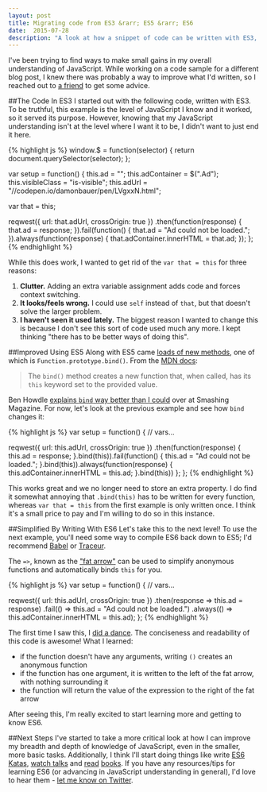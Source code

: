 ```yaml
---
layout: post
title: Migrating code from ES3 &rarr; ES5 &rarr; ES6
date:  2015-07-28
description: "A look at how a snippet of code can be written with ES3, ES5 and ES6."
---
```


I've been trying to find ways to make small gains in my overall understanding of JavaScript. While working on a code sample for a different blog post, I knew there was probably a way to improve what I'd written, so I reached out to [a friend](1) to get some advice.
<!--more-->

##The Code In ES3
I started out with the following code, written with ES3. To be truthful, this example is the level of JavaScript I know and it worked, so it served its purpose. However, knowing that my JavaScript understanding isn't at the level where I want it to be, I didn't want to just end it here.

{% highlight js %}
window.$ = function(selector) {
  return document.querySelector(selector);
};

var setup = function() {
  this.ad = "";
  this.adContainer = $(".Ad");
  this.visibleClass = "is-visible";
  this.adUrl = "//codepen.io/damonbauer/pen/LVgxxN.html";

  var that = this;

  reqwest({ url: that.adUrl, crossOrigin: true })
    .then(function(response) {
      that.ad = response;
    }).fail(function() {
      that.ad = "Ad could not be loaded.";
    }).always(function(response) {
      that.adContainer.innerHTML = that.ad;
  });
};
{% endhighlight %}<br>

While this does work, I wanted to get rid of the `var that = this` for three reasons:

1. **Clutter.** Adding an extra variable assignment adds code and forces context switching.
2. **It looks/feels wrong.** I could use `self` instead of `that`, but that doesn't solve the larger problem.
3. **I haven't seen it used lately.** The biggest reason I wanted to change this is because I don't see this sort of code used much any more. I kept thinking "there has to be better ways of doing this".

##Improved Using ES5
Along with ES5 came [loads of new methods][2], one of which is `Function.prototype.bind()`. From the [MDN docs][3]:

>The `bind()` method creates a new function that, when called, has its `this` keyword set to the provided value.

Ben Howdle [explains `bind` way better than I could][4] over at Smashing Magazine. For now, let's look at the previous example and see how `bind` changes it:

{% highlight js %}
var setup = function() {
  // vars...

  reqwest({ url: this.adUrl, crossOrigin: true })
    .then(function(response) {
      this.ad = response;
    }.bind(this)).fail(function() {
      this.ad = "Ad could not be loaded.";
    }.bind(this)).always(function(response) {
      this.adContainer.innerHTML = this.ad;
    }.bind(this))
  };
};
{% endhighlight %}<br>

This works great and we no longer need to store an extra property. I do find it somewhat annoying that `.bind(this)` has to be written for every function, whereas `var that = this` from the first example is only written once. I think it's a small price to pay and I'm willing to do so in this instance.

##Simplified By Writing With ES6
Let's take this to the next level! To use the next example, you'll need some way to compile ES6 back down to ES5; I'd recommend [Babel][5] or [Traceur][6].

The `=>`, known as the ["fat arrow"][7] can be used to simplify anonymous functions and automatically binds `this` for you. 

{% highlight js %}
var setup = function() {
  // vars...

  reqwest({ url: this.adUrl, crossOrigin: true })
    .then(response => this.ad = response)
    .fail(() => this.ad = "Ad could not be loaded.")
    .always(() => this.adContainer.innerHTML = this.ad);
};
{% endhighlight %}<br>

The first time I saw this, I [did a dance][8]. The conciseness and readability of this code is awesome! What I learned:

* if the function doesn't have any arguments, writing `()` creates an anonymous function
* if the function has one argument, it is written to the left of the fat arrow, with nothing surrounding it
* the function will return the value of the expression to the right of the fat arrow

After seeing this, I'm really excited to start learning more and getting to know ES6.

##Next Steps
I've started to take a more critical look at how I can improve my breadth and depth of knowledge of JavaScript, even in the smaller, more basic tasks. Additionally, I think I'll start doing things like write [ES6 Katas][9], [watch talks][10] and [read][11] [books][12]. If you have any resources/tips for learning ES6 (or advancing in JavaScript understanding in general), I'd love to hear them - [let me know on Twitter][13].

[1]: http://twitter.com/elijahmanor
[2]: http://speakingjs.com/es5/ch25.html
[3]: https://developer.mozilla.org/en-US/docs/Web/JavaScript/Reference/Global_Objects/Function/bind
[4]: http://www.smashingmagazine.com/2014/01/understanding-javascript-function-prototype-bind/
[5]: https://babeljs.io/
[6]: https://github.com/google/traceur-compiler
[7]: https://developer.mozilla.org/en-US/docs/Web/JavaScript/Reference/Functions/Arrow_functions
[8]: http://media3.giphy.com/media/bTzFnjHPuVvva/giphy.gif
[9]: http://es6katas.org/
[10]: https://github.com/ericdouglas/ES6-Learning#talks
[11]: https://leanpub.com/understandinges6/read
[12]: https://github.com/getify/You-Dont-Know-JS/tree/master/es6%20%26%20beyond
[13]: http://twitter.com/damon_bauer
